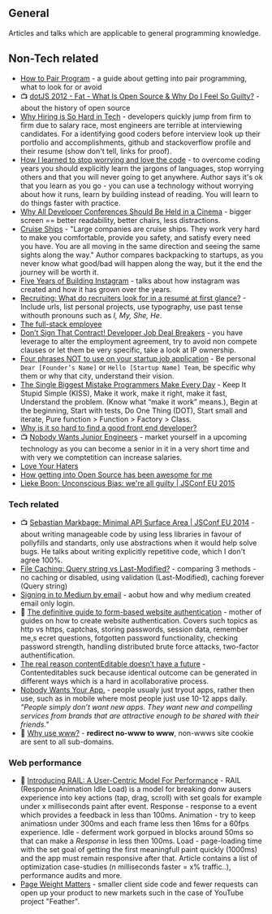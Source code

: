 ## General
Articles and talks which are applicable to general programming knowledge.

## Non-Tech related
- [How to Pair Program](https://medium.com/@dickeyxxx/how-to-pair-program-d6741077e513) - a guide about getting into pair programming, what to look for or avoid
- :tv: [dotJS 2012 - Fat - What Is Open Source & Why Do I Feel So Guilty?](https://www.youtube.com/watch?v=UIDb6VBO9os) - about the history of open source
- [Why Hiring is So Hard in Tech](https://medium.com/javascript-scene/why-hiring-is-so-hard-in-tech-c462c3230017) - developers quickly jump from firm to firm due to salary race, most engineers are terrible at interviewing candidates. For a identifying good coders before interview look up their portfolio and accomplishments, github and stackoverflow profile and their resume (show don't tell, links for proof).
- [How I learned to stop worrying and love the code](https://medium.com/@meandvan/how-i-learned-to-stop-worrying-and-love-the-code-af1a809457c7) - to overcome coding years you should explicitly learn the jargons of languages, stop worrying others and that you will never going to get anywhere. Author says it's ok that you learn as you go - you can use a technology without worrying about how it runs, learn by building instead of reading. You will learn to do things faster with practice.
- [Why All Developer Conferences Should Be Held in a Cinema](http://www.jkaufman.io/why-all-developer-conferences-should-be-held-in-a-cinema/) - bigger screen == better readability, better chairs, less distractions.
- [Cruise Ships](http://blog.chriszacharias.com/cruise-ships) - "Large companies are cruise ships. They work very hard to make you comfortable, provide you safety, and satisfy every need you have. You are all moving in the same direction and seeing the same sights along the way." Author compares backpacking to startups, as you never know what good/bad will happen along the way, but it the end the journey will be worth it.
- [Five Years of Building Instagram](https://medium.com/backchannel/war-stories-3696d00207ff) - talks about how instagram was created and how it has grown over the years.
- [Recruiting: What do recruiters look for in a resumé at first glance?](https://www.quora.com/Recruiting/What-do-recruiters-look-for-in-a-resum%C3%A9-at-first-glance/answers/1086433) - Include urls, list personal projects, use typography, use past tense withouth pronouns such as *I, My, She, He*.
- [The full-stack employee](https://medium.com/@chrismessina/the-full-stack-employee-ed0db089f0a1)
- [Don’t Sign That Contract! Developer Job Deal Breakers](https://medium.com/javascript-scene/don-t-sign-that-contract-developer-job-deal-breakers-346c2685a109#.r9rndvi3v) - you have leverage to alter the employment agreement, try to avoid  non compete clauses or let them be very specific, take a look at IP ownership.
- [Four phrases NOT to use on your startup job application](https://medium.com/jobbatical-blog/four-phrases-not-to-use-on-your-startup-job-application-506cfecdcf46#.uvfqp5geg) - Be personal `Dear [Founder’s Name]` or `Hello [Startup Name] Team`, be specific why them or why that city, understand their vision.
- [The Single Biggest Mistake Programmers Make Every Day](https://medium.com/javascript-scene/the-single-biggest-mistake-programmers-make-every-day-62366b432308#.a36yulwlx) - Keep It Stupid Simple (KISS), Make it work, make it right, make it fast, Understand the problem. (Know what “make it work” means.), Begin at the beginning, Start with tests, Do One Thing (DOT), Start small and iterate, Pure function > Function > Factory > Class.
- [Why is it so hard to find a good front end developer?](https://medium.com/creative-business/why-is-it-so-hard-to-find-a-front-end-developer-cb92848a7c6f?ref=webdesignernews.com) 
- :tv: [Nobody Wants Junior Engineers](https://youtu.be/ccxrFmIEAmQ) - market yourself in a upcoming technology as you can become a senior in it in a very short time and with very we comptetition can increase salaries.
- [Love Your Haters](https://medium.com/@vanschneider/love-your-haters-505506f71161#.k4ff4i4cc)
- [How getting into Open Source has been awesome for me](https://medium.com/@kentcdodds/how-getting-into-open-source-has-been-awesome-for-me-8480cd756a80#.gm5efw7rs)
- [Lieke Boon: Unconscious Bias: we're all guilty | JSConf EU 2015](https://youtu.be/5mcyUUf20Ng)

### Tech related
- :tv: [Sebastian Markbage: Minimal API Surface Area | JSConf EU 2014](https://youtu.be/4anAwXYqLG8) - about writing manageable code by using less libraries in favour of pollyfills and standarts, only use abstractions when it would help solve bugs. He talks about writing explicitly repetitive code, which I don't agree 100%.
- [File Caching: Query string vs Last-Modified?](http://stackoverflow.com/a/23604412) - comparing 3 methods - no caching or disabled, using validation (Last-Modified), caching forever (Query string)
- [Signing in to Medium by email](https://medium.com/the-story/signing-in-to-medium-by-email-aacc21134fcd) - aobut how and why medium created email only login.
- :notebook: [The definitive guide to form-based website authentication](http://stackoverflow.com/a/477578) - mother of guides on how to create website authentication. Covers such topics as http vs https, captchas, storing passwords, session data, remember me,s ecret questions, fotgotten password functionality, checking password strength, handling distributed brute force attacks, two-factor authentification.
- [The real reason contentEditable doesn’t have a future](https://medium.com/making-poetica/the-real-reason-contenteditable-doesn-t-have-a-future-7b3e4257fe9e) - Contenteditables suck because identical outcome can be generated in different ways which is a hard in  acollaborative process.
- [Nobody Wants Your App.](https://medium.com/swlh/nobody-wants-your-app-6af1f7f69cb7#.c5k1okc2h) - people usualy just tryout apps, rather then use, such as in mobile where most people just use 10-12 apps daily. *"People simply don’t want new apps. They want new and compelling services from brands that are attractive enough to be shared with their friends."*
- :notebook: [Why use www?](http://www.yes-www.org/why-use-www/) - **redirect no-www to www**, non-wwws site cookie are sent to all sub-domains.

### Web performance
- :notebook: [Introducing RAIL: A User-Centric Model For Performance](http://www.smashingmagazine.com/2015/10/rail-user-centric-model-performance/) - RAIL (Response Animation Idle Load) is a model for breaking donw ausers experience into key actions (tap, drag, scroll) with set goals for example under x milliseconds paint after event. Response - response to a event which provides a feedback in less than 100ms. Animation - try to keep animatiosn under 300ms and each frame less then 16ms for a 60fps experience. Idle - deferment work gorpued in blocks around 50ms so that can make a *Response* in less then 100ms. Load - page-loading time with the set goal of getting the first meaningfull paint quickly (1000ms) and the app must remain responsive after that. Article contains a list of optimization case-studies (n milliseconds faster = x% traffic..), performance audits and more.
- [Page Weight Matters](http://blog.chriszacharias.com/page-weight-matters) - smaller client side code and fewer requests can open up your product to new markets such in the case of YouTube project "Feather".
